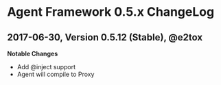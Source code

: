 # Agent Framework 0.5.x ChangeLog

## 2017-06-30, Version 0.5.12 (Stable), @e2tox

**Notable Changes**

- Add @inject support
- Agent will compile to Proxy
